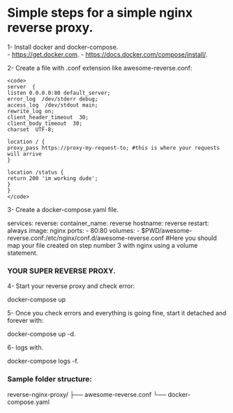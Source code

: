 # Simple steps for a simple nginx reverse proxy.  

1- Install docker and docker-compose.  
    - https://get.docker.com. 
    - https://docs.docker.com/compose/install/. 

2- Create a file with .conf extension like awesome-reverse.conf:  

    <code>
    server  {
    listen 0.0.0.0:80 default_server;
    error_log  /dev/stderr debug;
    access_log  /dev/stdout main;
    rewrite_log on;
    client_header_timeout  30;
    client_body_timeout  30;
    charset  UTF-8;

    location / {
    proxy_pass https://proxy-my-request-to; #this is where your requests will arrive
    }

    location /status {
    return 200 'im working dude';
    }
    }
    </code>

3- Create a docker-compose.yaml file.  

services:
  reverse:
    container_name: reverse
    hostname: reverse
    restart: always
    image: nginx
    ports:
      - 80:80
    volumes:
      - $PWD/awesome-reverse.conf:/etc/nginx/conf.d/awesome-reverse.conf #Here you should map your file created on step number 3 with nginx using a volume statement.


### YOUR SUPER REVERSE PROXY. 

4- Start your reverse proxy and check error:  

docker-compose up

5- Once you check errors and everything is going fine, start it detached and forever with:

docker-compose up -d. 

6- logs with.  

docker-compose logs -f. 

### Sample folder structure:  

reverse-nginx-proxy/
├── awesome-reverse.conf
└── docker-compose.yaml
